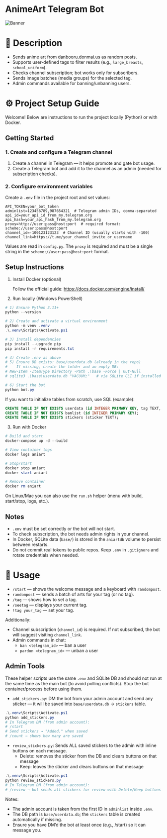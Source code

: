 # AnimeArt Telegram Bot

![Banner](https://i.imgur.com/LKVVDhb.jpeg)

# 📖 Description
- Sends anime art from danbooru.donmai.us as random posts.
- Supports user-defined tags to filter results (e.g., `large_breasts`, `school_uniform`).
- Checks channel subscription; bot works only for subscribers.
- Sends image batches (media groups) for the selected tag.
- Admin commands available for banning/unbanning users.

# ⚙️ Project Setup Guide

Welcome! Below are instructions to run the project locally (Python) or with Docker.

## Getting Started

### 1. Create and configure a Telegram channel

1. Create a channel in Telegram — it helps promote and gate bot usage.
2. Create a Telegram bot and add it to the channel as an admin (needed for subscription checks).

### 2. Configure environment variables

Create a `.env` file in the project root and set values:

```env
API_TOKEN=your_bot_token
adminlist=123456789,987654321  # Telegram admin IDs, comma-separated
api_id=your_api_id_from_my.telegram.org
api_hash=your_api_hash_from_my.telegram.org
proxy=http://user:pass@host:port  # required format: scheme://user:pass@host:port
channel_id=-100123123123  # Channel ID (usually starts with -100)
channel_link=https://t.me/your_channel_invite_or_username
```

Values are read in `config.py`. The `proxy` is required and must be a single string in the `scheme://user:pass@host:port` format.

## Setup Instructions

1. Install Docker (optional)

   Follow the official guide: https://docs.docker.com/engine/install/

2. Run locally (Windows PowerShell)

```powershell
# 1) Ensure Python 3.11+
python --version

# 2) Create and activate a virtual environment
python -m venv .venv
.\.venv\Scripts\Activate.ps1

# 3) Install dependencies
pip install --upgrade pip
pip install -r requirements.txt

# 4) Create .env as above
# 5) Ensure DB exists: base/userdata.db (already in the repo)
#    If missing, create the folder and an empty DB:
# New-Item -ItemType Directory -Path .\base -Force | Out-Null
# sqlite3 .\base\userdata.db "VACUUM;"   # via SQLite CLI if installed

# 6) Start the bot
python bot.py
```

If you want to initialize tables from scratch, use SQL (example):

```sql
CREATE TABLE IF NOT EXISTS userdata (id INTEGER PRIMARY KEY, tag TEXT, dummy INTEGER DEFAULT 0);
CREATE TABLE IF NOT EXISTS banlist (id INTEGER PRIMARY KEY);
CREATE TABLE IF NOT EXISTS stickers (sticker TEXT);
```

3. Run with Docker

```powershell
# Build and start
docker-compose up -d --build

# View container logs
docker logs aniart

# Stop/start
docker stop aniart
docker start aniart

# Remove container
docker rm aniart
```

On Linux/Mac you can also use the `run.sh` helper (menu with build, start/stop, logs, etc.).

## Notes

- `.env` must be set correctly or the bot will not start.
- To check subscription, the bot needs admin rights in your channel.
- In Docker, SQLite data (`base/`) is stored in the `aniartdb` volume to persist between restarts.
- Do not commit real tokens to public repos. Keep `.env` in `.gitignore` and rotate credentials when needed.

# 🚀 Usage

- `/start` — shows the welcome message and a keyboard with `randompost`.
- `randompost` — sends a batch of arts for your tag (or no tag).
- `/tag` — shows how to set a tag.
- `/seetag` — displays your current tag.
- `!tag your_tag` — set your tag.

Additionally:
- Channel subscription (`channel_id`) is required. If not subscribed, the bot will suggest visiting `channel_link`.
- Admin commands in chat:
  - `ban <telegram_id>` — ban a user
  - `pardon <telegram_id>` — unban a user

## Admin Tools

These helper scripts use the same `.env` and SQLite DB and should not run at the same time as the main bot (to avoid polling conflicts). Stop the bot container/process before using them.

- `add_stickers.py`: DM the bot from your admin account and send any sticker — it will be saved into `base/userdata.db` → `stickers` table.

```powershell
.\.venv\Scripts\Activate.ps1
python add_stickers.py
# In Telegram DM (from admin account):
# /start
# Send stickers → "Added." when saved
# /count → shows how many are saved
```

- `review_stickers.py`: Sends ALL saved stickers to the admin with inline buttons on each message.
   - Delete: removes the sticker from the DB and clears buttons on that message
   - Keep: leaves the sticker and clears buttons on that message

```powershell
.\.venv\Scripts\Activate.ps1
python review_stickers.py
# In Telegram DM (from admin account):
# /review → bot sends all stickers for review with Delete/Keep buttons
```

Notes:
- The admin account is taken from the first ID in `adminlist` inside `.env`.
- The DB path is `base/userdata.db`; the `stickers` table is created automatically if missing.
- Ensure you have DM’d the bot at least once (e.g., /start) so it can message you.
